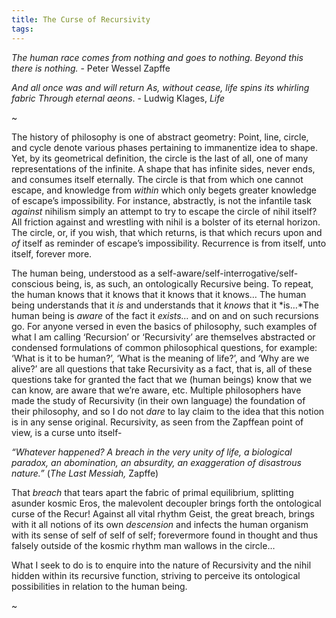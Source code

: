 ```yaml
---
title: The Curse of Recursivity
tags:
---
```

*The human race comes from nothing and goes to nothing. Beyond this there is nothing.* - Peter Wessel Zapffe

*And all once was and will return*
*As, without cease, life spins its whirling fabric*
*Through eternal aeons*. - Ludwig Klages, *Life*

~

The history of philosophy is one of abstract geometry: Point, line, circle, and cycle denote various phases pertaining to immanentize idea to shape. Yet, by its geometrical definition, the circle is the last of all, one of many representations of the infinite. A shape that has infinite sides, never ends, and consumes itself eternally. The circle is that from which one cannot escape, and knowledge from _within_ which only begets greater knowledge of escape’s impossibility. For instance, abstractly, is not the infantile task _against_ nihilism simply an attempt to try to escape the circle of nihil itself? All friction against and wrestling with nihil is a bolster of its eternal horizon. The circle, or, if you wish, that which returns, is that which recurs upon and _of_ itself as reminder of escape’s impossibility. Recurrence is from itself, unto itself, forever more.

The human being, understood as a self-aware/self-interrogative/self-conscious being, is, as such, an ontologically Recursive being. To repeat, the human knows that it knows that it knows that it knows… The human being understands that it _is_ and understands that it _knows_ that it *is…*The human being is _aware_ of the fact it _exists…_ and on and on such recursions go. For anyone versed in even the basics of philosophy, such examples of what I am calling ‘Recursion’ or ‘Recursivity’ are themselves abstracted or condensed formulations of common philosophical questions, for example: ‘What is it to be human?’, ‘What is the meaning of life?’, and ‘Why are we alive?’ are all questions that take Recursivity as a fact, that is, all of these questions take for granted the fact that we (human beings) know that we can know, are aware that we’re aware, etc. Multiple philosophers have made the study of Recursivity (in their own language) the foundation of their philosophy, and so I do not _dare_ to lay claim to the idea that this notion is in any sense original. Recursivity, as seen from the Zapffean point of view, is a curse unto itself-

_“Whatever happened? A breach in the very unity of life, a biological paradox, an abomination, an absurdity, an exaggeration of disastrous nature.”_ (_The Last Messiah,_ Zapffe)

That _breach_ that tears apart the fabric of primal equilibrium, splitting asunder kosmic Eros, the malevolent decoupler brings forth the ontological curse of the Recur! Against all vital rhythm Geist, the great breach, brings with it all notions of its own _descension_ and infects the human organism with its sense of self of self of self; forevermore found in thought and thus falsely outside of the kosmic rhythm man wallows in the circle…

What I seek to do is to enquire into the nature of Recursivity and the nihil hidden within its recursive function, striving to perceive its ontological possibilities in relation to the human being.

~